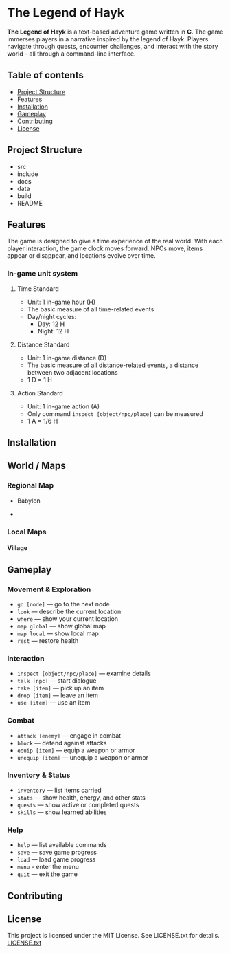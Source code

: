# The Legend of Hayk

**The Legend of Hayk** is a text-based adventure game written in **C**. The game immerses players in a narrative inspired by the legend of Hayk. Players navigate through quests, encounter challenges, and interact with the story world - all through a command-line interface.

## Table of contents

- [Project Structure](#project-structure)
- [Features](#features)
- [Installation](#installation)
- [Gameplay](#gameplay)
- [Contributing](#contributing)
- [License](#license)

## Project Structure

- src
- include
- docs
- data
- build
- README

## Features

The game is designed to give a time experience of the real world. With each player interaction, the game clock moves forward. NPCs move, items appear or disappear, and locations evolve over time.

### In-game unit system

1. Time Standard
    - Unit: 1 in-game hour (H)
    - The basic measure of all time-related events
    - Day/night cycles:
        - Day: 12 H
        - Night: 12 H

2. Distance Standard
    - Unit: 1 in-game distance (D)
    - The basic measure of all distance-related events, a distance between two adjacent locations
    - 1 D = 1 H

3. Action Standard
    - Unit: 1 in-game action (A)
    - Only command `inspect [object/npc/place]` can be measured
    - 1 A = 1/6 H

## Installation



## World / Maps

### Regional Map

- Babylon

- 

### Local Maps

#### Village

## Gameplay

### Movement & Exploration

- `go [node]` — go to the next node
- `look` — describe the current location
- `where` — show your current location
- `map global` — show global map
- `map local` — show local map
- `rest` — restore health

### Interaction

- `inspect [object/npc/place]` — examine details  
- `talk [npc]` — start dialogue
- `take [item]` — pick up an item
- `drop [item]` — leave an item
- `use [item]` — use an item

### Combat

- `attack [enemy]` — engage in combat
- `block` — defend against attacks
- `equip [item]` — equip a weapon or armor
- `unequip [item]` — unequip a weapon or armor

### Inventory & Status

- `inventory` — list items carried
- `stats` — show health, energy, and other stats
- `quests` — show active or completed quests
- `skills` — show learned abilities

### Help

- `help` — list available commands  
- `save` — save game progress  
- `load` — load game progress
- `menu` - enter the menu
- `quit` — exit the game

## Contributing



## License

This project is licensed under the MIT License. See LICENSE.txt for details.
[LICENSE.txt](LICENSE.txt)
